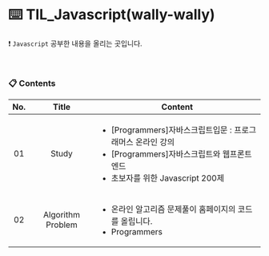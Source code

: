# :keyboard: TIL_Javascript(wally-wally)

:heavy_exclamation_mark: `Javascript`  공부한 내용을 올리는 곳입니다.

<br>

### :clipboard: Contents

| <div style="text-align:center">No.</div> | <div style="text-align:center">Title</div>             | <div style="text-align:center">Content</div>                 |
| ---------------------------------------- | ------------------------------------------------------ | ------------------------------------------------------------ |
| <div style="text-align:center">01</div>  | <div style="text-align:center">Study</div>             | <ul><li>[Programmers]자바스크립트입문 : 프로그래머스 온라인 강의</li><li>[Programmers]자바스크립트와 웹프론트엔드</li><li>초보자를 위한 Javascript 200제</li></ul> |
| <div style="text-align:center">02</div>  | <div style="text-align:center">Algorithm Problem</div> | <ul><li>온라인 알고리즘 문제풀이 홈페이지의 코드를 올립니다.</li><li>Programmers</li></ul> |

